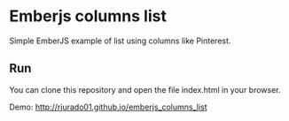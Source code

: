 # Emberjs columns list
Simple EmberJS example of list  using columns like Pinterest.

## Run

You can clone this repository and open the file index.html in your browser.

Demo: http://rjurado01.github.io/emberjs_columns_list

